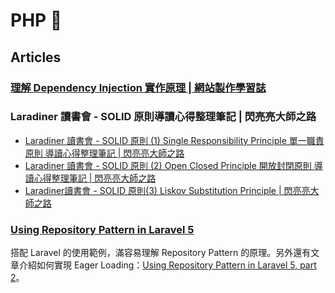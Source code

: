 # PHP 🐘

## Articles

### [理解 Dependency Injection 實作原理 | 網站製作學習誌](http://jaceju.net/2014/07/27/php-di-container/)

### Laradiner 讀書會 - SOLID 原則導讀心得整理筆記 | 閃亮亮大師之路

* [Laradiner 讀書會 - SOLID 原則 (1) Single Responsibility Principle 單一職責原則 導讀心得整理筆記 | 閃亮亮大師之路](http://blog.dj1020.net/Laradiner%E8%AE%80%E6%9B%B8%E6%9C%83-SOLID-%E5%8E%9F%E5%89%87-2016-01-21/)
* [Laradiner 讀書會 - SOLID 原則 (2) Open Closed Principle 開放封閉原則 導讀心得整理筆記 | 閃亮亮大師之路](http://blog.dj1020.net/Laradiner%E8%AE%80%E6%9B%B8%E6%9C%83-SOLID-%E5%8E%9F%E5%89%87(2)-Open-Closed-2016-03-03/)
* [Laradiner讀書會 - SOLID 原則(3) Liskov Substitution Principle | 閃亮亮大師之路](http://blog.dj1020.net/Laradiner%E8%AE%80%E6%9B%B8%E6%9C%83-SOLID-%E5%8E%9F%E5%89%87(3)-Liskov-Substitution-Principle-2016-05-26/)

### [Using Repository Pattern in Laravel 5](https://bosnadev.com/2015/03/07/using-repository-pattern-in-laravel-5/)

搭配 Laravel 的使用範例，滿容易理解 Repository Pattern 的原理。另外還有文章介紹如何實現 Eager Loading：[Using Repository Pattern in Laravel 5, part 2](https://bosnadev.com/2015/03/26/using-repository-pattern-in-laravel-5-eloquent-relations-and-eager-loading/)。
